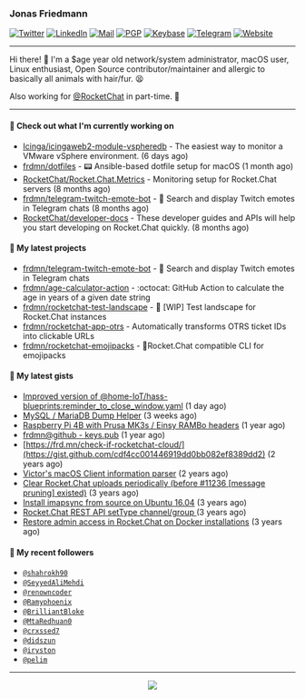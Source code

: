 ### Jonas Friedmann

[![Twitter](https://img.shields.io/badge/-frdmn-1ca0f1?style=flat-square&logo=twitter&logoColor=white&link=https://twitter.com/frdmn)](https://twitter.com/frdmn)
[![LinkedIn](https://img.shields.io/badge/-Jonas_Friedmann-blue?style=flat-square&logo=Linkedin&logoColor=white&link=https://www.linkedin.com/in/frdmn/)](https://www.linkedin.com/in/frdmn/)
[![Mail](https://img.shields.io/badge/-j@frd.mn-c14438?style=flat-square&logo=Gmail&logoColor=white&link=mailto:j@frd.mn)](mailto:j@frd.mn)
[![PGP](https://img.shields.io/keybase/pgp/frdmn?style=flat-square)](https://keyserver.ubuntu.com/pks/lookup?op=get&search=0x592054efee01155264764ec9b6e314fbd713fc95)
[![Keybase](https://img.shields.io/badge/-frdmn-ff6f21?style=flat-square&logo=Keybase&logoColor=white&link=https://keybase.io/frdmn/)](https://keybase.io/frdmn/)
[![Telegram](https://img.shields.io/badge/-@frdmn-0088cc?style=flat-square&logo=Telegram&link=http://t.me/frdmn)](http://t.me/frdmn)
[![Website](https://img.shields.io/static/v1?label=https://&message=frd.mn&color=yellow&logo=&style=flat-square&logoColor=white)](https://frd.mn/)

---

Hi there! 👋 I'm a $age year old network/system administrator, macOS user, Linux enthusiast, Open Source contributor/maintainer and allergic to basically all animals with hair/fur. 😫

Also working for [@RocketChat](https://github.com/RocketChat) in part-time. 🚀

---

#### 👷 Check out what I'm currently working on

- [Icinga/icingaweb2-module-vspheredb](https://github.com/Icinga/icingaweb2-module-vspheredb) -  The easiest way to monitor a VMware vSphere environment.  (6 days ago)
- [frdmn/dotfiles](https://github.com/frdmn/dotfiles) - :pager: Ansible-based dotfile setup for macOS (1 month ago)
- [RocketChat/Rocket.Chat.Metrics](https://github.com/RocketChat/Rocket.Chat.Metrics) - Monitoring setup for Rocket.Chat servers (8 months ago)
- [frdmn/telegram-twitch-emote-bot](https://github.com/frdmn/telegram-twitch-emote-bot) - 💬 Search and display Twitch emotes in Telegram chats (8 months ago)
- [RocketChat/developer-docs](https://github.com/RocketChat/developer-docs) - These developer guides and APIs will help you start developing on Rocket.Chat quickly.  (8 months ago)

#### 🌱 My latest projects

- [frdmn/telegram-twitch-emote-bot](https://github.com/frdmn/telegram-twitch-emote-bot) - 💬 Search and display Twitch emotes in Telegram chats
- [frdmn/age-calculator-action](https://github.com/frdmn/age-calculator-action) - :octocat: GitHub Action to calculate the age in years of a given date string
- [frdmn/rocketchat-test-landscape](https://github.com/frdmn/rocketchat-test-landscape) - 🚧 [WIP] Test landscape for Rocket.Chat instances
- [frdmn/rocketchat-app-otrs](https://github.com/frdmn/rocketchat-app-otrs) - Automatically transforms OTRS ticket IDs into clickable URLs
- [frdmn/rocketchat-emojipacks](https://github.com/frdmn/rocketchat-emojipacks) - 🚀Rocket.Chat compatible CLI for emojipacks

#### 🔭 My latest gists

- [Improved version of @home-IoT/hass-blueprints:reminder_to_close_window.yaml](https://gist.github.com/39d17ce1f63de73dad2457e3a17e38ca) (1 day ago)
- [MySQL / MariaDB Dump Helper](https://gist.github.com/d1b79c7b8bcdbb26e487a52930687253) (3 weeks ago)
- [Raspberry Pi 4B with Prusa MK3s / Einsy RAMBo headers](https://gist.github.com/1bcefbb4f1d2e17c21450abd8869dae3) (1 year ago)
- [frdmn@github - keys.pub](https://gist.github.com/d96b74034451f966c06df5fd14d7d62f) (1 year ago)
- [https://frd.mn/check-if-rocketchat-cloud/](https://gist.github.com/cdf4cc001446919dd0bb082ef8389dd2) (2 years ago)
- [Victor&#39;s macOS Client information parser](https://gist.github.com/5eeebc05c61c7a00450aee8b81be824c) (2 years ago)
- [Clear Rocket.Chat uploads periodically (before #11236 [message pruning] existed)](https://gist.github.com/acfffa4d099df023a8ea90df0b6dc650) (3 years ago)
- [Install imapsync from source on Ubuntu 16.04](https://gist.github.com/3f94306bcfda871b1d3c61c400926e5c) (3 years ago)
- [Rocket.Chat REST API setType channel/group ](https://gist.github.com/fec5e5865cb7e794809143db61991c64) (3 years ago)
- [Restore admin access in Rocket.Chat on Docker installations](https://gist.github.com/c509b3ac573172f433bfc513747e0ab6) (3 years ago)

#### 👤 My recent followers

- [`@shahrokh90`](https://github.com/shahrokh90)
- [`@SeyyedAliMehdi`](https://github.com/SeyyedAliMehdi)
- [`@renowncoder`](https://github.com/renowncoder)
- [`@Ramyphoenix`](https://github.com/Ramyphoenix)
- [`@BrilliantBloke`](https://github.com/BrilliantBloke)
- [`@MtaRedhuan0`](https://github.com/MtaRedhuan0)
- [`@crxssed7`](https://github.com/crxssed7)
- [`@didszun`](https://github.com/didszun)
- [`@iryston`](https://github.com/iryston)
- [`@pelim`](https://github.com/pelim)

---

<p align="center">
  <img src="https://github-readme-stats.vercel.app/api?username=frdmn&show_icons=true">
</p>
